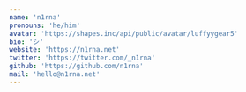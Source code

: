 ```yaml
---
name: 'n1rna'
pronouns: 'he/him'
avatar: 'https://shapes.inc/api/public/avatar/luffyygear5'
bio: 'シ'
website: 'https://n1rna.net'
twitter: 'https://twitter.com/_n1rna'
github: 'https://github.com/n1rna'
mail: 'hello@n1rna.net'
---
```

